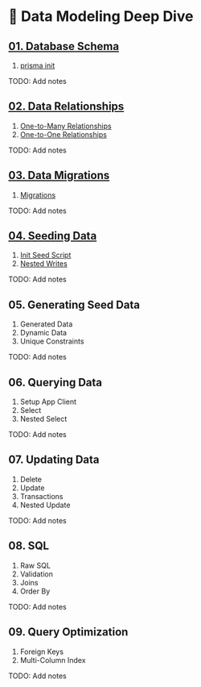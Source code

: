 # 💾 Data Modeling Deep Dive

## [01. Database Schema](./01.schema/)

1. [prisma init](./01.schema/01.init/)

TODO: Add notes

## [02. Data Relationships](./02.relationships/`)

1. [One-to-Many Relationships](./02.relationships/01.one-to-many/)
2. [One-to-One Relationships](./02.relationships/02.one-to-one/)

TODO: Add notes

## [03. Data Migrations](./03.migrations/)

1. [Migrations](./03.migrations/01.migrations/)

TODO: Add notes

## [04. Seeding Data](./04.seed/)

1. [Init Seed Script](./04.seed/01.init/)
2. [Nested Writes](./04.seed/02.nested/)

TODO: Add notes

## 05. Generating Seed Data

1. Generated Data
2. Dynamic Data
3. Unique Constraints

TODO: Add notes

## 06. Querying Data

1. Setup App Client
2. Select
3. Nested Select

TODO: Add notes

## 07. Updating Data

1. Delete
2. Update
3. Transactions
4. Nested Update

TODO: Add notes

## 08. SQL

1. Raw SQL
2. Validation
3. Joins
4. Order By

TODO: Add notes

## 09. Query Optimization

1.  Foreign Keys
2.  Multi-Column Index

TODO: Add notes
